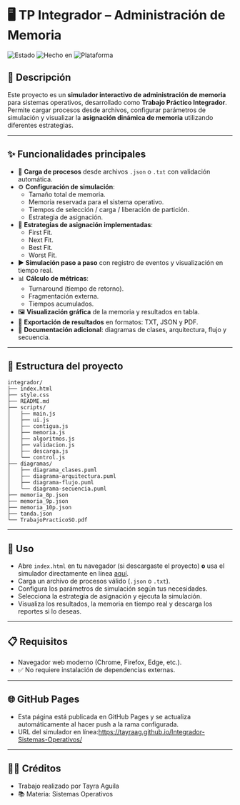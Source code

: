 # 🖥️ TP Integrador – Administración de Memoria  

![Estado](https://img.shields.io/badge/status-completed-brightgreen)
![Hecho en](https://img.shields.io/badge/made%20with-JavaScript-yellow)
![Plataforma](https://img.shields.io/badge/platform-Web-lightgrey)

## 📌 Descripción  
Este proyecto es un **simulador interactivo de administración de memoria** para sistemas operativos, desarrollado como **Trabajo Práctico Integrador**.  
Permite cargar procesos desde archivos, configurar parámetros de simulación y visualizar la **asignación dinámica de memoria** utilizando diferentes estrategias.  

---

## ✨ Funcionalidades principales  
- 📂 **Carga de procesos** desde archivos `.json` o `.txt` con validación automática.  
- ⚙️ **Configuración de simulación**:  
  - Tamaño total de memoria.  
  - Memoria reservada para el sistema operativo.  
  - Tiempos de selección / carga / liberación de partición.  
  - Estrategia de asignación.  
- 🧩 **Estrategias de asignación implementadas**:  
  - First Fit.  
  - Next Fit.  
  - Best Fit.  
  - Worst Fit.  
- ▶️ **Simulación paso a paso** con registro de eventos y visualización en tiempo real.  
- 📊 **Cálculo de métricas**:  
  - Turnaround (tiempo de retorno).  
  - Fragmentación externa.  
  - Tiempos acumulados.  
- 🖼️ **Visualización gráfica** de la memoria y resultados en tabla.  
- 💾 **Exportación de resultados** en formatos: TXT, JSON y PDF.  
- 📑 **Documentación adicional**: diagramas de clases, arquitectura, flujo y secuencia.  

---

## 📂 Estructura del proyecto  

```plaintext
integrador/
├── index.html
├── style.css
├── README.md
├── scripts/
│   ├── main.js
│   ├── ui.js
│   ├── contigua.js
│   ├── memoria.js
│   ├── algoritmos.js
│   ├── validacion.js
│   ├── descarga.js
│   └── control.js
├── diagramas/
│   ├── diagrama_clases.puml
│   ├── diagrama-arquitectura.puml
│   ├── diagrama-flujo.puml
│   └── diagrama-secuencia.puml
├── memoria_8p.json
├── memoria_9p.json
├── memoria_10p.json
├── tanda.json
└── TrabajoPracticoSO.pdf
```

---
## 🚀 Uso
- Abre `index.html` en tu navegador (si descargaste el proyecto) **o** usa el simulador directamente en línea [aquí](https://tayraag.github.io/Integrador-Sistemas-Operativos/).
- Carga un archivo de procesos válido (`.json` o `.txt`).
- Configura los parámetros de simulación según tus necesidades.
- Selecciona la estrategia de asignación y ejecuta la simulación.
- Visualiza los resultados, la memoria en tiempo real y descarga los reportes si lo deseas.

---

## 📋 Requisitos
- Navegador web moderno (Chrome, Firefox, Edge, etc.).
- ✅ No requiere instalación de dependencias externas.

---

## 🌐 GitHub Pages
- Esta página está publicada en GitHub Pages y se actualiza automáticamente al hacer push a la rama configurada.
- URL del simulador en línea:https://tayraag.github.io/Integrador-Sistemas-Operativos/

---

## 👩‍💻 Créditos
- Trabajo realizado por Tayra Aguila
- 📚 Materia: Sistemas Operativos
